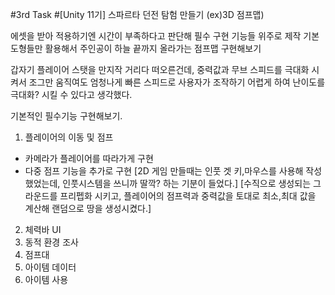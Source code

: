 #3rd Task
#[Unity 11기] 스파르타 던전 탐험 만들기 (ex)3D 점프맵)

에셋을 받아 적용하기엔 시간이 부족하다고 판단해 필수 구현 기능들 위주로 제작
기본 도형들만 활용해서 주인공이 하늘 끝까지 올라가는 점프맵 구현해보기

갑자기 플레이어 스탯을 만지작 거리다 떠오른건데, 중력값과 무브 스피드를 극대화 시켜서 조그만 움직여도
엄청나게 빠른 스피드로 사용자가 조작하기 어렵게 하여 난이도를 극대화? 시킬 수 있다고 생각했다.

기본적인 필수기능 구현해보기.

1. 플레이어의 이동 및 점프 
- 카메라가 플레이어를 따라가게 구현
- 다중 점프 기능을 추가로 구현 
[2D 게임 만들때는 인풋 겟 키,마우스를 사용해 작성했었는데, 인풋시스템을 쓰니까 딸깍? 하는 기분이 들었다.]
[수직으로 생성되는 그라운드를 프리펩화 시키고, 플레이어의 점프력과 중력값을 토대로 최소,최대 값을 계산해 랜덤으로 땅을 생성시켰다.]

2. 체력바 UI
3. 동적 환경 조사
4. 점프대
5. 아이템 데이터
6. 아이템 사용
